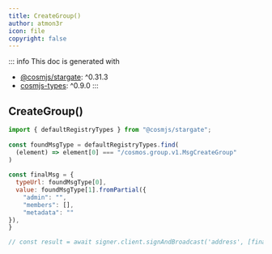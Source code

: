 ```yaml
---
title: CreateGroup()
author: atmon3r
icon: file
copyright: false
---
```


::: info
This doc is generated with 
- [@cosmjs/stargate](https://www.npmjs.com/package/@cosmjs/stargate): ^0.31.3
- [cosmjs-types](https://www.npmjs.com/package/cosmjs-types): ^0.9.0
:::
  
## CreateGroup()
 
```js
import { defaultRegistryTypes } from "@cosmjs/stargate";
 
const foundMsgType = defaultRegistryTypes.find(
  (element) => element[0] === "/cosmos.group.v1.MsgCreateGroup"
)
  
const finalMsg = {
  typeUrl: foundMsgType[0],
  value: foundMsgType[1].fromPartial({
    "admin": "",
    "members": [],
    "metadata": ""
}),
}

// const result = await signer.client.signAndBroadcast('address', [finalMsg], "auto", "")
 
```
   
